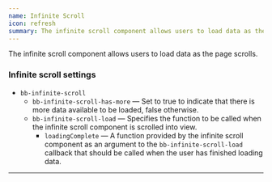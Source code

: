```yaml
---
name: Infinite Scroll
icon: refresh
summary: The infinite scroll component allows users to load data as the page scrolls.
---
```


The infinite scroll component allows users to load data as the page scrolls.

### Infinite scroll settings ###
- `bb-infinite-scroll`
    - `bb-infinite-scroll-has-more` &mdash; Set to true to indicate that there is more data available to be loaded, false otherwise.
    - `bb-infinite-scroll-load` &mdash; Specifies the function to be called when the infinite scroll component is scrolled into view.
      - `loadingComplete` &mdash; A function provided by the infinite scroll component as an argument to the `bb-infinite-scroll-load` callback that should be called when the user has finished loading data.
---